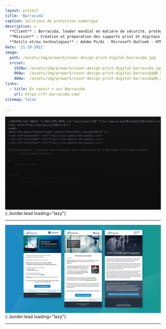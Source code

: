 ```yaml
---
layout: project
title: 'Barracuda'
caption: Solutions de protection numérique
description: >
  **Client** : Barracuda, leader mondial en matière de sécurité, protège plus de 200 000 clients à travers le monde. Ils offrent des solutions complètes et abordables pour la protection des emails, des applications, des réseaux et des données, tout en innovant constamment pour fournir la technologie de sécurité de demain.<br/><br/>
  **Mission** : Création et préparation des supports print et digitaux pour la promotion d'événements, comme des webinaires. Composer visuellement et gérer l'intégration des emailings : templates .oft adaptés pour Outlook.<br/><br/>
  **Outils et/ou technologies** : Adobe Ps/Ai - Microsoft Outlook - HTML/CSS .oft.
date: '21-10-2021'
image: 
  path: /assets/img/prowork/cover-design-print-digital-barracuda.jpg
  srcset: 
    1920w: /assets/img/prowork/cover-design-print-digital-barracuda.jpg
    960w:  /assets/img/prowork/cover-design-print-digital-barracuda@0.5x.jpg
    480w:  /assets/img/prowork/cover-design-print-digital-barracuda@0.25x.jpg
links:
  - title: En savoir + sur Barracuda
    url: https://fr.barracuda.com/
sitemap: false

---
```


![Intégration des emailings](/assets/img/prowork/code-emailing-webinaire-barracuda.jpg){:.border.lead loading="lazy"}

---

![Compositing emailing](/assets/img/prowork/design-emailings-webinaire-barracuda.jpg){:.border.lead loading="lazy"}

---